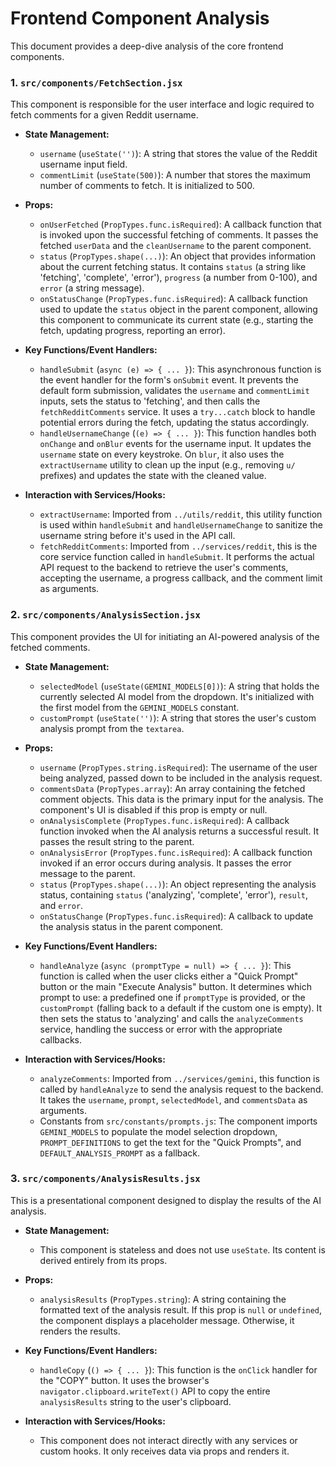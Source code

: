 # Frontend Component Analysis

This document provides a deep-dive analysis of the core frontend components.

### 1. `src/components/FetchSection.jsx`

This component is responsible for the user interface and logic required to fetch comments for a given Reddit username.

*   **State Management:**
    *   `username` (`useState('')`): A string that stores the value of the Reddit username input field.
    *   `commentLimit` (`useState(500)`): A number that stores the maximum number of comments to fetch. It is initialized to 500.

*   **Props:**
    *   `onUserFetched` (`PropTypes.func.isRequired`): A callback function that is invoked upon the successful fetching of comments. It passes the fetched `userData` and the `cleanUsername` to the parent component.
    *   `status` (`PropTypes.shape(...)`): An object that provides information about the current fetching status. It contains `status` (a string like 'fetching', 'complete', 'error'), `progress` (a number from 0-100), and `error` (a string message).
    *   `onStatusChange` (`PropTypes.func.isRequired`): A callback function used to update the `status` object in the parent component, allowing this component to communicate its current state (e.g., starting the fetch, updating progress, reporting an error).

*   **Key Functions/Event Handlers:**
    *   `handleSubmit` (`async (e) => { ... }`): This asynchronous function is the event handler for the form's `onSubmit` event. It prevents the default form submission, validates the `username` and `commentLimit` inputs, sets the status to 'fetching', and then calls the `fetchRedditComments` service. It uses a `try...catch` block to handle potential errors during the fetch, updating the status accordingly.
    *   `handleUsernameChange` (`(e) => { ... }`): This function handles both `onChange` and `onBlur` events for the username input. It updates the `username` state on every keystroke. On `blur`, it also uses the `extractUsername` utility to clean up the input (e.g., removing `u/` prefixes) and updates the state with the cleaned value.

*   **Interaction with Services/Hooks:**
    *   `extractUsername`: Imported from `../utils/reddit`, this utility function is used within `handleSubmit` and `handleUsernameChange` to sanitize the username string before it's used in the API call.
    *   `fetchRedditComments`: Imported from `../services/reddit`, this is the core service function called in `handleSubmit`. It performs the actual API request to the backend to retrieve the user's comments, accepting the username, a progress callback, and the comment limit as arguments.

### 2. `src/components/AnalysisSection.jsx`

This component provides the UI for initiating an AI-powered analysis of the fetched comments.

*   **State Management:**
    *   `selectedModel` (`useState(GEMINI_MODELS[0])`): A string that holds the currently selected AI model from the dropdown. It's initialized with the first model from the `GEMINI_MODELS` constant.
    *   `customPrompt` (`useState('')`): A string that stores the user's custom analysis prompt from the `textarea`.

*   **Props:**
    *   `username` (`PropTypes.string.isRequired`): The username of the user being analyzed, passed down to be included in the analysis request.
    *   `commentsData` (`PropTypes.array`): An array containing the fetched comment objects. This data is the primary input for the analysis. The component's UI is disabled if this prop is empty or null.
    *   `onAnalysisComplete` (`PropTypes.func.isRequired`): A callback function invoked when the AI analysis returns a successful result. It passes the result string to the parent.
    *   `onAnalysisError` (`PropTypes.func.isRequired`): A callback function invoked if an error occurs during analysis. It passes the error message to the parent.
    *   `status` (`PropTypes.shape(...)`): An object representing the analysis status, containing `status` ('analyzing', 'complete', 'error'), `result`, and `error`.
    *   `onStatusChange` (`PropTypes.func.isRequired`): A callback to update the analysis status in the parent component.

*   **Key Functions/Event Handlers:**
    *   `handleAnalyze` (`async (promptType = null) => { ... }`): This function is called when the user clicks either a "Quick Prompt" button or the main "Execute Analysis" button. It determines which prompt to use: a predefined one if `promptType` is provided, or the `customPrompt` (falling back to a default if the custom one is empty). It then sets the status to 'analyzing' and calls the `analyzeComments` service, handling the success or error with the appropriate callbacks.

*   **Interaction with Services/Hooks:**
    *   `analyzeComments`: Imported from `../services/gemini`, this function is called by `handleAnalyze` to send the analysis request to the backend. It takes the `username`, `prompt`, `selectedModel`, and `commentsData` as arguments.
    *   Constants from `src/constants/prompts.js`: The component imports `GEMINI_MODELS` to populate the model selection dropdown, `PROMPT_DEFINITIONS` to get the text for the "Quick Prompts", and `DEFAULT_ANALYSIS_PROMPT` as a fallback.

### 3. `src/components/AnalysisResults.jsx`

This is a presentational component designed to display the results of the AI analysis.

*   **State Management:**
    *   This component is stateless and does not use `useState`. Its content is derived entirely from its props.

*   **Props:**
    *   `analysisResults` (`PropTypes.string`): A string containing the formatted text of the analysis result. If this prop is `null` or `undefined`, the component displays a placeholder message. Otherwise, it renders the results.

*   **Key Functions/Event Handlers:**
    *   `handleCopy` (`() => { ... }`): This function is the `onClick` handler for the "COPY" button. It uses the browser's `navigator.clipboard.writeText()` API to copy the entire `analysisResults` string to the user's clipboard.

*   **Interaction with Services/Hooks:**
    *   This component does not interact directly with any services or custom hooks. It only receives data via props and renders it.